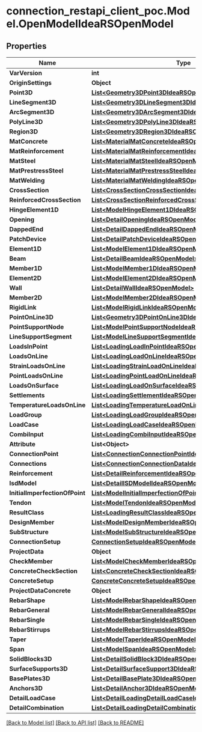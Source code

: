 # connection_restapi_client_poc.Model.OpenModelIdeaRSOpenModel

## Properties

Name | Type | Description | Notes
------------ | ------------- | ------------- | -------------
**VarVersion** | **int** |  | [optional] 
**OriginSettings** | **Object** |  | [optional] 
**Point3D** | [**List&lt;Geometry3DPoint3DIdeaRSOpenModel&gt;**](Geometry3DPoint3DIdeaRSOpenModel.md) |  | [optional] 
**LineSegment3D** | [**List&lt;Geometry3DLineSegment3DIdeaRSOpenModel&gt;**](Geometry3DLineSegment3DIdeaRSOpenModel.md) |  | [optional] 
**ArcSegment3D** | [**List&lt;Geometry3DArcSegment3DIdeaRSOpenModel&gt;**](Geometry3DArcSegment3DIdeaRSOpenModel.md) |  | [optional] 
**PolyLine3D** | [**List&lt;Geometry3DPolyLine3DIdeaRSOpenModel&gt;**](Geometry3DPolyLine3DIdeaRSOpenModel.md) |  | [optional] 
**Region3D** | [**List&lt;Geometry3DRegion3DIdeaRSOpenModel&gt;**](Geometry3DRegion3DIdeaRSOpenModel.md) |  | [optional] 
**MatConcrete** | [**List&lt;MaterialMatConcreteIdeaRSOpenModel&gt;**](MaterialMatConcreteIdeaRSOpenModel.md) |  | [optional] 
**MatReinforcement** | [**List&lt;MaterialMatReinforcementIdeaRSOpenModel&gt;**](MaterialMatReinforcementIdeaRSOpenModel.md) |  | [optional] 
**MatSteel** | [**List&lt;MaterialMatSteelIdeaRSOpenModel&gt;**](MaterialMatSteelIdeaRSOpenModel.md) |  | [optional] 
**MatPrestressSteel** | [**List&lt;MaterialMatPrestressSteelIdeaRSOpenModel&gt;**](MaterialMatPrestressSteelIdeaRSOpenModel.md) |  | [optional] 
**MatWelding** | [**List&lt;MaterialMatWeldingIdeaRSOpenModel&gt;**](MaterialMatWeldingIdeaRSOpenModel.md) |  | [optional] 
**CrossSection** | [**List&lt;CrossSectionCrossSectionIdeaRSOpenModel&gt;**](CrossSectionCrossSectionIdeaRSOpenModel.md) |  | [optional] 
**ReinforcedCrossSection** | [**List&lt;CrossSectionReinforcedCrossSectionIdeaRSOpenModel&gt;**](CrossSectionReinforcedCrossSectionIdeaRSOpenModel.md) |  | [optional] 
**HingeElement1D** | [**List&lt;ModelHingeElement1DIdeaRSOpenModel&gt;**](ModelHingeElement1DIdeaRSOpenModel.md) |  | [optional] 
**Opening** | [**List&lt;DetailOpeningIdeaRSOpenModel&gt;**](DetailOpeningIdeaRSOpenModel.md) |  | [optional] 
**DappedEnd** | [**List&lt;DetailDappedEndIdeaRSOpenModel&gt;**](DetailDappedEndIdeaRSOpenModel.md) |  | [optional] 
**PatchDevice** | [**List&lt;DetailPatchDeviceIdeaRSOpenModel&gt;**](DetailPatchDeviceIdeaRSOpenModel.md) |  | [optional] 
**Element1D** | [**List&lt;ModelElement1DIdeaRSOpenModel&gt;**](ModelElement1DIdeaRSOpenModel.md) |  | [optional] 
**Beam** | [**List&lt;DetailBeamIdeaRSOpenModel&gt;**](DetailBeamIdeaRSOpenModel.md) |  | [optional] 
**Member1D** | [**List&lt;ModelMember1DIdeaRSOpenModel&gt;**](ModelMember1DIdeaRSOpenModel.md) |  | [optional] 
**Element2D** | [**List&lt;ModelElement2DIdeaRSOpenModel&gt;**](ModelElement2DIdeaRSOpenModel.md) |  | [optional] 
**Wall** | [**List&lt;DetailWallIdeaRSOpenModel&gt;**](DetailWallIdeaRSOpenModel.md) |  | [optional] 
**Member2D** | [**List&lt;ModelMember2DIdeaRSOpenModel&gt;**](ModelMember2DIdeaRSOpenModel.md) |  | [optional] 
**RigidLink** | [**List&lt;ModelRigidLinkIdeaRSOpenModel&gt;**](ModelRigidLinkIdeaRSOpenModel.md) |  | [optional] 
**PointOnLine3D** | [**List&lt;Geometry3DPointOnLine3DIdeaRSOpenModel&gt;**](Geometry3DPointOnLine3DIdeaRSOpenModel.md) |  | [optional] 
**PointSupportNode** | [**List&lt;ModelPointSupportNodeIdeaRSOpenModel&gt;**](ModelPointSupportNodeIdeaRSOpenModel.md) |  | [optional] 
**LineSupportSegment** | [**List&lt;ModelLineSupportSegmentIdeaRSOpenModel&gt;**](ModelLineSupportSegmentIdeaRSOpenModel.md) |  | [optional] 
**LoadsInPoint** | [**List&lt;LoadingLoadInPointIdeaRSOpenModel&gt;**](LoadingLoadInPointIdeaRSOpenModel.md) |  | [optional] 
**LoadsOnLine** | [**List&lt;LoadingLoadOnLineIdeaRSOpenModel&gt;**](LoadingLoadOnLineIdeaRSOpenModel.md) |  | [optional] 
**StrainLoadsOnLine** | [**List&lt;LoadingStrainLoadOnLineIdeaRSOpenModel&gt;**](LoadingStrainLoadOnLineIdeaRSOpenModel.md) |  | [optional] 
**PointLoadsOnLine** | [**List&lt;LoadingPointLoadOnLineIdeaRSOpenModel&gt;**](LoadingPointLoadOnLineIdeaRSOpenModel.md) |  | [optional] 
**LoadsOnSurface** | [**List&lt;LoadingLoadOnSurfaceIdeaRSOpenModel&gt;**](LoadingLoadOnSurfaceIdeaRSOpenModel.md) |  | [optional] 
**Settlements** | [**List&lt;LoadingSettlementIdeaRSOpenModel&gt;**](LoadingSettlementIdeaRSOpenModel.md) |  | [optional] 
**TemperatureLoadsOnLine** | [**List&lt;LoadingTemperatureLoadOnLineIdeaRSOpenModel&gt;**](LoadingTemperatureLoadOnLineIdeaRSOpenModel.md) |  | [optional] 
**LoadGroup** | [**List&lt;LoadingLoadGroupIdeaRSOpenModel&gt;**](LoadingLoadGroupIdeaRSOpenModel.md) |  | [optional] 
**LoadCase** | [**List&lt;LoadingLoadCaseIdeaRSOpenModel&gt;**](LoadingLoadCaseIdeaRSOpenModel.md) |  | [optional] 
**CombiInput** | [**List&lt;LoadingCombiInputIdeaRSOpenModel&gt;**](LoadingCombiInputIdeaRSOpenModel.md) |  | [optional] 
**Attribute** | **List&lt;Object&gt;** |  | [optional] 
**ConnectionPoint** | [**List&lt;ConnectionConnectionPointIdeaRSOpenModel&gt;**](ConnectionConnectionPointIdeaRSOpenModel.md) |  | [optional] 
**Connections** | [**List&lt;ConnectionConnectionDataIdeaRSOpenModel&gt;**](ConnectionConnectionDataIdeaRSOpenModel.md) |  | [optional] 
**Reinforcement** | [**List&lt;DetailReinforcementIdeaRSOpenModel&gt;**](DetailReinforcementIdeaRSOpenModel.md) |  | [optional] 
**IsdModel** | [**List&lt;DetailISDModelIdeaRSOpenModel&gt;**](DetailISDModelIdeaRSOpenModel.md) |  | [optional] 
**InitialImperfectionOfPoint** | [**List&lt;ModelInitialImperfectionOfPointIdeaRSOpenModel&gt;**](ModelInitialImperfectionOfPointIdeaRSOpenModel.md) |  | [optional] 
**Tendon** | [**List&lt;ModelTendonIdeaRSOpenModel&gt;**](ModelTendonIdeaRSOpenModel.md) |  | [optional] 
**ResultClass** | [**List&lt;LoadingResultClassIdeaRSOpenModel&gt;**](LoadingResultClassIdeaRSOpenModel.md) |  | [optional] 
**DesignMember** | [**List&lt;ModelDesignMemberIdeaRSOpenModel&gt;**](ModelDesignMemberIdeaRSOpenModel.md) |  | [optional] 
**SubStructure** | [**List&lt;ModelSubStructureIdeaRSOpenModel&gt;**](ModelSubStructureIdeaRSOpenModel.md) |  | [optional] 
**ConnectionSetup** | [**ConnectionSetupIdeaRSOpenModel**](ConnectionSetupIdeaRSOpenModel.md) |  | [optional] 
**ProjectData** | **Object** |  | [optional] 
**CheckMember** | [**List&lt;ModelCheckMemberIdeaRSOpenModel&gt;**](ModelCheckMemberIdeaRSOpenModel.md) |  | [optional] 
**ConcreteCheckSection** | [**List&lt;ConcreteCheckSectionIdeaRSOpenModel&gt;**](ConcreteCheckSectionIdeaRSOpenModel.md) |  | [optional] 
**ConcreteSetup** | [**ConcreteConcreteSetupIdeaRSOpenModel**](ConcreteConcreteSetupIdeaRSOpenModel.md) |  | [optional] 
**ProjectDataConcrete** | **Object** |  | [optional] 
**RebarShape** | [**List&lt;ModelRebarShapeIdeaRSOpenModel&gt;**](ModelRebarShapeIdeaRSOpenModel.md) |  | [optional] 
**RebarGeneral** | [**List&lt;ModelRebarGeneralIdeaRSOpenModel&gt;**](ModelRebarGeneralIdeaRSOpenModel.md) |  | [optional] 
**RebarSingle** | [**List&lt;ModelRebarSingleIdeaRSOpenModel&gt;**](ModelRebarSingleIdeaRSOpenModel.md) |  | [optional] 
**RebarStirrups** | [**List&lt;ModelRebarStirrupsIdeaRSOpenModel&gt;**](ModelRebarStirrupsIdeaRSOpenModel.md) |  | [optional] 
**Taper** | [**List&lt;ModelTaperIdeaRSOpenModel&gt;**](ModelTaperIdeaRSOpenModel.md) |  | [optional] 
**Span** | [**List&lt;ModelSpanIdeaRSOpenModel&gt;**](ModelSpanIdeaRSOpenModel.md) |  | [optional] 
**SolidBlocks3D** | [**List&lt;DetailSolidBlock3DIdeaRSOpenModel&gt;**](DetailSolidBlock3DIdeaRSOpenModel.md) |  | [optional] 
**SurfaceSupports3D** | [**List&lt;DetailSurfaceSupport3DIdeaRSOpenModel&gt;**](DetailSurfaceSupport3DIdeaRSOpenModel.md) |  | [optional] 
**BasePlates3D** | [**List&lt;DetailBasePlate3DIdeaRSOpenModel&gt;**](DetailBasePlate3DIdeaRSOpenModel.md) |  | [optional] 
**Anchors3D** | [**List&lt;DetailAnchor3DIdeaRSOpenModel&gt;**](DetailAnchor3DIdeaRSOpenModel.md) |  | [optional] 
**DetailLoadCase** | [**List&lt;DetailLoadingDetailLoadCaseIdeaRSOpenModel&gt;**](DetailLoadingDetailLoadCaseIdeaRSOpenModel.md) |  | [optional] 
**DetailCombination** | [**List&lt;DetailLoadingDetailCombinationIdeaRSOpenModel&gt;**](DetailLoadingDetailCombinationIdeaRSOpenModel.md) |  | [optional] 

[[Back to Model list]](../README.md#documentation-for-models) [[Back to API list]](../README.md#documentation-for-api-endpoints) [[Back to README]](../README.md)

